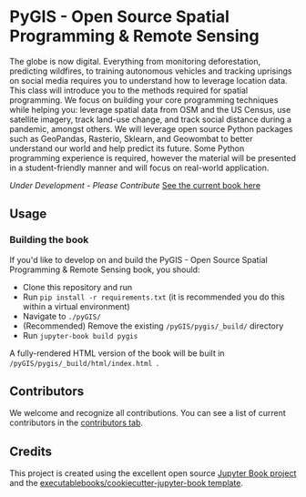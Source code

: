 # PyGIS - Open Source Spatial Programming & Remote Sensing

The globe is now digital. Everything from monitoring deforestation, predicting wildfires, to training autonomous vehicles and tracking uprisings on social media requires you to understand how to leverage location data. This class will introduce you to the methods required for spatial programming. We focus on building your core programming techniques while helping you: leverage spatial data from OSM and the US Census, use satellite imagery, track land-use change, and track social distance during a pandemic, amongst others. We will leverage open source Python packages such as GeoPandas, Rasterio, Sklearn, and Geowombat to better understand our world and help predict its future. Some Python programming experience is required, however the material will be presented in a student-friendly manner and will focus on real-world application. 

*Under Development - Please Contribute*
[See the current book here](https://mmann1123.github.io/pyGIS/docs/a_intro.html)

## Usage

### Building the book

If you'd like to develop on and build the PyGIS - Open Source Spatial Programming & Remote Sensing book, you should:

- Clone this repository and run
- Run `pip install -r requirements.txt` (it is recommended you do this within a virtual environment)
- Navigate to `./pyGIS/`
- (Recommended) Remove the existing `/pyGIS/pygis/_build/` directory
- Run `jupyter-book build pygis`

A fully-rendered HTML version of the book will be built in `/pyGIS/pygis/_build/html/index.html `.

## Contributors

We welcome and recognize all contributions. You can see a list of current contributors in the [contributors tab](https://github.com/mmann1123/pygis/graphs/contributors).

## Credits

This project is created using the excellent open source [Jupyter Book project](https://jupyterbook.org/) and the [executablebooks/cookiecutter-jupyter-book template](https://github.com/executablebooks/cookiecutter-jupyter-book).
